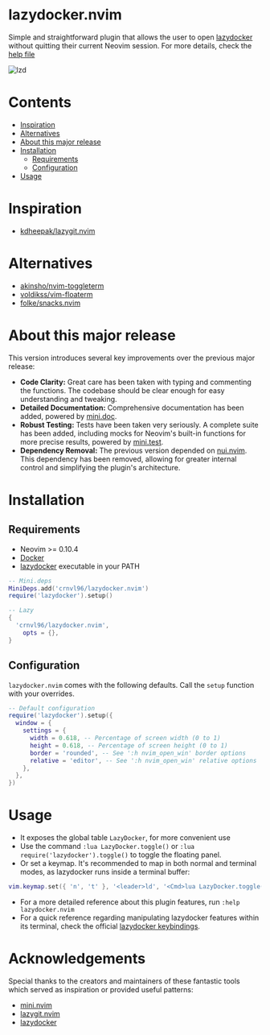 # lazydocker.nvim

Simple and straightforward plugin that allows the user to open [lazydocker](https://github.com/jesseduffield/lazydocker) without quitting their current Neovim session.
For more details, check the [help file](https://github.com/crnvl96/lazydocker.nvim/blob/742dcab71cf9fbb0adcc57831fb9a0f46afa598f/doc/lazydocker.txt)

![lzd](https://github.com/user-attachments/assets/8676f912-ad53-4f96-8f04-8548ab1f0363)


# Contents

- [Inspiration](#inspiration)
- [Alternatives](#alternatives)
- [About this major release](#about-this-latest-major-release)
- [Installation](#installation)
  - [Requirements](#requirements)
  - [Configuration](#configuration)
- [Usage](#usage)

# Inspiration

- [kdheepak/lazygit.nvim](https://github.com/kdheepak/lazygit.nvim)

# Alternatives

- [akinsho/nvim-toggleterm](https://github.com/akinsho/nvim-toggleterm.lua#custom-terminals)
- [voldikss/vim-floaterm](https://github.com/voldikss/vim-floaterm)
- [folke/snacks.nvim](https://github.com/folke/snacks.nvim)

# About this major release

This version introduces several key improvements over the previous major release:

- **Code Clarity:** Great care has been taken with typing and commenting the functions. The codebase should be clear enough for easy understanding and tweaking.
- **Detailed Documentation:** Comprehensive documentation has been added, powered by [mini.doc](https://github.com/echasnovski/mini.nvim/blob/main/readmes/mini-doc.md).
- **Robust Testing:** Tests have been taken very seriously. A complete suite has been added, including mocks for Neovim's built-in functions for more precise results, powered by [mini.test](https://github.com/echasnovski/mini.nvim/blob/main/readmes/mini-test.md).
- **Dependency Removal:** The previous version depended on [nui.nvim](https://github.com/MunifTanjim/nui.nvim). This dependency has been removed, allowing for greater internal control and simplifying the plugin's architecture.

# Installation

## Requirements

- Neovim >= 0.10.4
- [Docker](https://docs.docker.com/)
- [lazydocker](https://github.com/jesseduffield/lazydocker) executable in your PATH

```lua
-- Mini.deps
MiniDeps.add('crnvl96/lazydocker.nvim')
require('lazydocker').setup()
```

```lua
-- Lazy
{
  'crnvl96/lazydocker.nvim',
    opts = {},
}
```

## Configuration

`lazydocker.nvim` comes with the following defaults. Call the `setup` function with your overrides.

```lua
-- Default configuration
require('lazydocker').setup({
  window = {
    settings = {
      width = 0.618, -- Percentage of screen width (0 to 1)
      height = 0.618, -- Percentage of screen height (0 to 1)
      border = 'rounded', -- See ':h nvim_open_win' border options
      relative = 'editor', -- See ':h nvim_open_win' relative options
    },
  },
})
```

# Usage

- It exposes the global table `LazyDocker`, for more convenient use
- Use the command `:lua LazyDocker.toggle()` or `:lua require('lazydocker').toggle()` to toggle the floating panel.
- Or set a keymap. It's recommended to map in both normal and terminal modes, as lazydocker runs inside a terminal buffer:

```lua
vim.keymap.set({ 'n', 't' }, '<leader>ld', '<Cmd>lua LazyDocker.toggle()<CR>')
```

- For a more detailed reference about this plugin features, run `:help lazydocker.nvim`
- For a quick reference regarding manipulating lazydocker features within its terminal, check the official [lazydocker keybindings](https://github.com/jesseduffield/lazydocker/blob/master/docs/keybindings/Keybindings_en.md).

# Acknowledgements

Special thanks to the creators and maintainers of these fantastic tools which served as inspiration or provided useful patterns:

- [mini.nvim](https://github.com/echasnovski/mini.nvim)
- [lazygit.nvim](https://github.com/kdheepak/lazygit.nvim)
- [lazydocker](https://github.com/jesseduffield/lazydocker)
